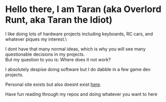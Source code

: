 # Hello there, I am Taran (aka Overlord Runt, aka Taran the Idiot)

I like doing lots of hardware projects including keyboards, RC cars, and whatever piques my interest.\

I dont have that many normal ideas, which is why you will see many questionable decisions in my projects.\
But my question to you is: Where does it not work?

I absolutely despise doing software but I do dabble in a few game dev projects.

Personal site exists but also doesnt exist [here](https://taranium.xyz).

Have fun reading through my repos and doing whatever you want to here


